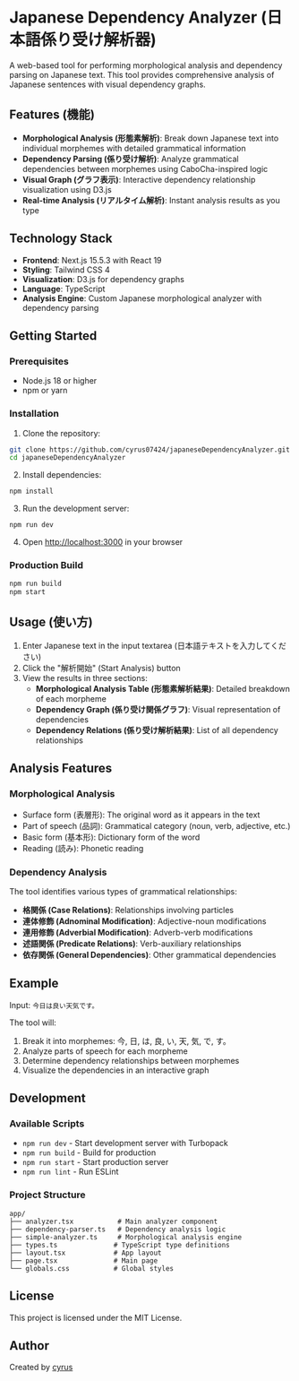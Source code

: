 # Japanese Dependency Analyzer (日本語係り受け解析器)

A web-based tool for performing morphological analysis and dependency parsing on Japanese text. This tool provides comprehensive analysis of Japanese sentences with visual dependency graphs.

## Features (機能)

- **Morphological Analysis (形態素解析)**: Break down Japanese text into individual morphemes with detailed grammatical information
- **Dependency Parsing (係り受け解析)**: Analyze grammatical dependencies between morphemes using CaboCha-inspired logic
- **Visual Graph (グラフ表示)**: Interactive dependency relationship visualization using D3.js
- **Real-time Analysis (リアルタイム解析)**: Instant analysis results as you type

## Technology Stack

- **Frontend**: Next.js 15.5.3 with React 19
- **Styling**: Tailwind CSS 4
- **Visualization**: D3.js for dependency graphs
- **Language**: TypeScript
- **Analysis Engine**: Custom Japanese morphological analyzer with dependency parsing

## Getting Started

### Prerequisites
- Node.js 18 or higher
- npm or yarn

### Installation

1. Clone the repository:
```bash
git clone https://github.com/cyrus07424/japaneseDependencyAnalyzer.git
cd japaneseDependencyAnalyzer
```

2. Install dependencies:
```bash
npm install
```

3. Run the development server:
```bash
npm run dev
```

4. Open [http://localhost:3000](http://localhost:3000) in your browser

### Production Build

```bash
npm run build
npm start
```

## Usage (使い方)

1. Enter Japanese text in the input textarea (日本語テキストを入力してください)
2. Click the "解析開始" (Start Analysis) button
3. View the results in three sections:
   - **Morphological Analysis Table (形態素解析結果)**: Detailed breakdown of each morpheme
   - **Dependency Graph (係り受け関係グラフ)**: Visual representation of dependencies
   - **Dependency Relations (係り受け解析結果)**: List of all dependency relationships

## Analysis Features

### Morphological Analysis
- Surface form (表層形): The original word as it appears in the text
- Part of speech (品詞): Grammatical category (noun, verb, adjective, etc.)
- Basic form (基本形): Dictionary form of the word
- Reading (読み): Phonetic reading

### Dependency Analysis
The tool identifies various types of grammatical relationships:
- **格関係 (Case Relations)**: Relationships involving particles
- **連体修飾 (Adnominal Modification)**: Adjective-noun modifications
- **連用修飾 (Adverbial Modification)**: Adverb-verb modifications
- **述語関係 (Predicate Relations)**: Verb-auxiliary relationships
- **依存関係 (General Dependencies)**: Other grammatical dependencies

## Example

Input: `今日は良い天気です。`

The tool will:
1. Break it into morphemes: 今, 日, は, 良, い, 天, 気, で, す。
2. Analyze parts of speech for each morpheme
3. Determine dependency relationships between morphemes
4. Visualize the dependencies in an interactive graph

## Development

### Available Scripts

- `npm run dev` - Start development server with Turbopack
- `npm run build` - Build for production
- `npm run start` - Start production server
- `npm run lint` - Run ESLint

### Project Structure

```
app/
├── analyzer.tsx           # Main analyzer component
├── dependency-parser.ts   # Dependency analysis logic
├── simple-analyzer.ts     # Morphological analysis engine
├── types.ts              # TypeScript type definitions
├── layout.tsx            # App layout
├── page.tsx              # Main page
└── globals.css           # Global styles
```

## License

This project is licensed under the MIT License.

## Author

Created by [cyrus](https://github.com/cyrus07424)
